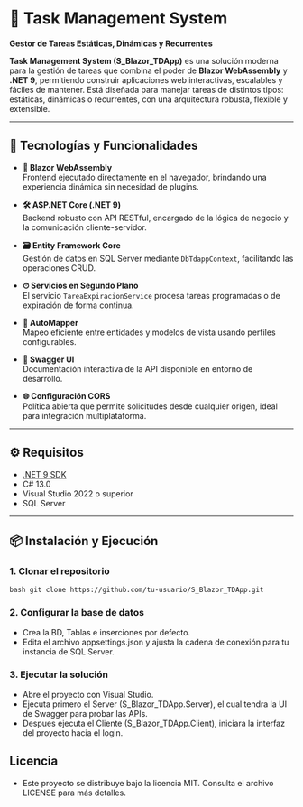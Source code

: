 # 🧩 Task Management System  
**Gestor de Tareas Estáticas, Dinámicas y Recurrentes**

**Task Management System (S_Blazor_TDApp)** es una solución moderna para la gestión de tareas que combina el poder de **Blazor WebAssembly** y **.NET 9**, permitiendo construir aplicaciones web interactivas, escalables y fáciles de mantener. Está diseñada para manejar tareas de distintos tipos: estáticas, dinámicas o recurrentes, con una arquitectura robusta, flexible y extensible.

---

## 🚀 Tecnologías y Funcionalidades

- **🔷 Blazor WebAssembly**  
  Frontend ejecutado directamente en el navegador, brindando una experiencia dinámica sin necesidad de plugins.

- **🛠 ASP.NET Core (.NET 9)**  
  Backend robusto con API RESTful, encargado de la lógica de negocio y la comunicación cliente-servidor.

- **🗃 Entity Framework Core**  
  Gestión de datos en SQL Server mediante `DbTdappContext`, facilitando las operaciones CRUD.

- **⏱ Servicios en Segundo Plano**  
  El servicio `TareaExpiracionService` procesa tareas programadas o de expiración de forma continua.

- **🧭 AutoMapper**  
  Mapeo eficiente entre entidades y modelos de vista usando perfiles configurables.

- **📘 Swagger UI**  
  Documentación interactiva de la API disponible en entorno de desarrollo.

- **🌐 Configuración CORS**  
  Política abierta que permite solicitudes desde cualquier origen, ideal para integración multiplataforma.

---

## ⚙️ Requisitos

- [.NET 9 SDK](https://dotnet.microsoft.com/en-us/download/dotnet/9.0)
- C# 13.0
- Visual Studio 2022 o superior
- SQL Server

---

## 📦 Instalación y Ejecución

### 1. Clonar el repositorio
``bash git clone https://github.com/tu-usuario/S_Blazor_TDApp.git``

### 2. Configurar la base de datos
- Crea la BD, Tablas e inserciones por defecto.
- Edita el archivo appsettings.json y ajusta la cadena de conexión para tu instancia de SQL Server.

### 3. Ejecutar la solución
- Abre el proyecto con Visual Studio.
- Ejecuta primero el Server (S_Blazor_TDApp.Server), el cual tendra la UI de Swagger para probar las APIs.
- Despues ejecuta el Cliente (S_Blazor_TDApp.Client), iniciara la interfaz del proyecto hacia el login.
 
## Licencia
- Este proyecto se distribuye bajo la licencia MIT. Consulta el archivo LICENSE para más detalles.
